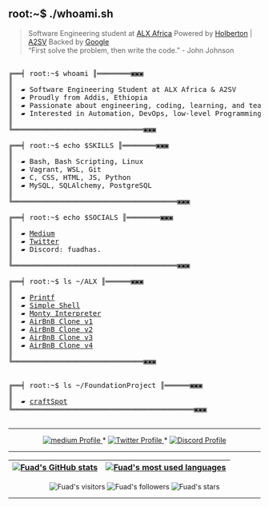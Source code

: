 </p>

## root:~$ ./whoami.sh
>  Software Engineering student at [ALX Africa](https://www.alxafrica.com/) Powered by [Holberton](https://www.holbertonschool.com/) | [A2SV](https://a2sv.org/) Backed by [Google](https://startup.google.com) \
>  “First solve the problem, then write the code.” - John Johnson



<pre>

╔══╡ root:~$ whoami ║════════▣▣▣
║
║  ▰ Software Engineering Student at ALX Africa & A2SV
║  ▰ Proudly from Addis, Ethiopia
║  ▰ Passionate about engineering, coding, learning, and teaching
║  ▰ Interested in Automation, DevOps, low-level Programming and Netwroking
║
╚═══════════════════════════════▣▣▣

╔══╡ root:~$ echo $SKILLS ║════════▣▣▣
║
║  ▰ Bash, Bash Scripting, Linux
║  ▰ Vagrant, WSL, Git
║  ▰ C, CSS, HTML, JS, Python 
║  ▰ MySQL, SQLAlchemy, PostgreSQL
║
╚═══════════════════════════════════════▣▣▣

╔══╡ root:~$ echo $SOCIALS ║════════▣▣▣
║
║  ▰ <a href="https://medium.com/@fuadhas6634">Medium</a>
║  ▰ <a href="https://x.com/Fuadhas6">Twitter</a>
║  ▰ Discord: fuadhas.
║
╚═══════════════════════════════════════▣▣▣

╔══╡ root:~$ ls ~/ALX ║══════▣▣▣
║
║  ▰ <a href="https://github.com/fuadhasen/printf">Printf</a>
║  ▰ <a href="https://github.com/fuadhasen/simple_shell">Simple Shell</a>
║  ▰ <a href="https://github.com/fuadhasen/monty">Monty Interpreter</a>
║  ▰ <a href="https://github.com/fuadhasen/AirBnB_clone">AirBnB Clone v1</a>
║  ▰ <a href="https://github.com/fuadhasen/AirBnB_clone_v2">AirBnB Clone v2</a>
║  ▰ <a href="https://github.com/fuadhasen/AirBnB_clone_v3">AirBnB Clone v3</a>
║  ▰ <a href="https://github.com/fuadhasen/AirBnB_clone_v4">AirBnB Clone v4</a>
║
╚═══════════════════════════════▣▣▣


╔══╡ root:~$ ls ~/FoundationProject ║══════▣▣▣
║
║  ▰ <a href="https://github.com/fuadhasen/craftSpot">craftSpot</a>
╚═══════════════════════════════════════════▣▣▣

</pre>

--------------

<p align="center">
    <a href="https://medium.com/@fuadhas6634">
        <img alt="medium Profile" src="https://img.shields.io/badge/-Medium-black?style=flat&logo=Medium&logoColor=white&link=https://medium.com/@fuadhas6634" />
    </a>
    <span> * </span>
    <a href="https://x.com/Fuadhas6">
        <img alt="Twitter Profile" src="https://img.shields.io/badge/-Twitter-0072b1?style=flat&logo=Twitter&logoColor=white&link=https://x.com/Fuadhas6&color=1DA1F2" />
    </a>
    <span> * </span>
    <a href="https://discordapp.com/users/1109363193547067412">
        <img alt="Discord Profile" src="https://img.shields.io/badge/-Discord-0072b1?style=flat&logo=Discord&logoColor=white&link=https://discordapp.com/users/1109363193547067412&color=7289da" />
    </a>

</p>


---------------
| [![Fuad's GitHub stats](https://github-readme-stats.vercel.app/api?username=fuadhasen&count_private=true&show_icons=true&hide=issues&hide_border=true&theme=dark)](https://github.com/fuadhasen?tab=repositories) | [![Fuad's most used languages](https://github-readme-stats.vercel.app/api/top-langs/?username=fuadhasen&layout=compact&hide_border=true&theme=dark)](https://github.com/fuadhasen?tab=repositories) |
|:-:|:-:|

<p align="center">
	<img alt="Fuad's visitors" src="https://komarev.com/ghpvc/?username=fuadhasen&color=8c36db&style=flat&label=visitors" />
	<img alt="Fuad's followers" src="https://img.shields.io/github/followers/fuadhasen?color=blueviolet" />
	<img alt="Fuad's stars" src="https://img.shields.io/github/stars/fuadhasen?color=blueviolet" />
</p>

---------------

